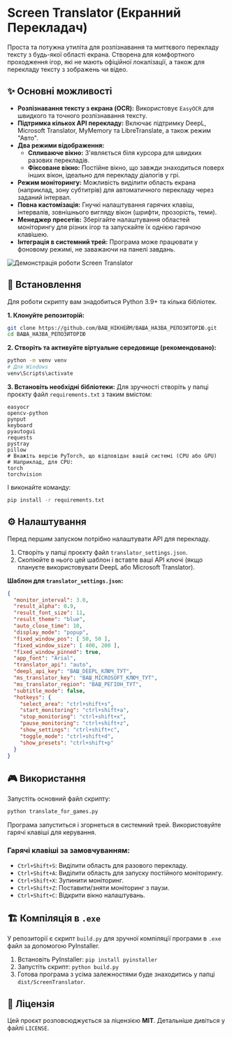 # Screen Translator (Екранний Перекладач)

Проста та потужна утиліта для розпізнавання та миттєвого перекладу тексту з будь-якої області екрана. Створена для комфортного проходження ігор, які не мають офіційної локалізації, а також для перекладу тексту з зображень чи відео.

## ✨ Основні можливості

  * **Розпізнавання тексту з екрана (OCR):** Використовує `EasyOCR` для швидкого та точного розпізнавання тексту.
  * **Підтримка кількох API перекладу:** Включає підтримку DeepL, Microsoft Translator, MyMemory та LibreTranslate, а також режим "Авто".
  * **Два режими відображення:**
      * **Спливаюче вікно:** З'являється біля курсора для швидких разових перекладів.
      * **Фіксоване вікно:** Постійне вікно, що завжди знаходиться поверх інших вікон, ідеально для перекладу діалогів у грі.
  * **Режим моніторингу:** Можливість виділити область екрана (наприклад, зону субтитрів) для автоматичного перекладу через заданий інтервал.
  * **Повна кастомізація:** Гнучкі налаштування гарячих клавіш, інтервалів, зовнішнього вигляду вікон (шрифти, прозорість, теми).
  * **Менеджер пресетів:** Зберігайте налаштування областей моніторингу для різних ігор та запускайте їх однією гарячою клавішею.
  * **Інтеграція в системний трей:** Програма може працювати у фоновому режимі, не заважаючи на панелі завдань.

![Демонстрація роботи Screen Translator](assets/demo.gif)

## 🚀 Встановлення

Для роботи скрипту вам знадобиться Python 3.9+ та кілька бібліотек.

**1. Клонуйте репозиторій:**

```bash
git clone https://github.com/ВАШ_НІКНЕЙМ/ВАША_НАЗВА_РЕПОЗИТОРІЮ.git
cd ВАША_НАЗВА_РЕПОЗИТОРІЮ
```

**2. Створіть та активуйте віртуальне середовище (рекомендовано):**

```bash
python -m venv venv
# Для Windows
venv\Scripts\activate
```

**3. Встановіть необхідні бібліотеки:**
Для зручності створіть у папці проєкту файл `requirements.txt` з таким вмістом:

```
easyocr
opencv-python
pynput
keyboard
pyautogui
requests
pystray
pillow
# Вкажіть версію PyTorch, що відповідає вашій системі (CPU або GPU)
# Наприклад, для CPU:
torch
torchvision
```

І виконайте команду:

```bash
pip install -r requirements.txt
```

## ⚙️ Налаштування

Перед першим запуском потрібно налаштувати API для перекладу.

1.  Створіть у папці проєкту файл `translator_settings.json`.
2.  Скопіюйте в нього цей шаблон і вставте ваші API ключі (якщо плануєте використовувати DeepL або Microsoft Translator).

**Шаблон для `translator_settings.json`:**

```json
{
  "monitor_interval": 3.0,
  "result_alpha": 0.9,
  "result_font_size": 11,
  "result_theme": "blue",
  "auto_close_time": 10,
  "display_mode": "popup",
  "fixed_window_pos": [ 50, 50 ],
  "fixed_window_size": [ 400, 200 ],
  "fixed_window_pinned": true,
  "app_font": "Arial",
  "translator_api": "auto",
  "deepl_api_key": "ВАШ_DEEPL_КЛЮЧ_ТУТ",
  "ms_translator_key": "ВАШ_MICROSOFT_КЛЮЧ_ТУТ",
  "ms_translator_region": "ВАШ_РЕГІОН_ТУТ",
  "subtitle_mode": false,
  "hotkeys": {
    "select_area": "ctrl+shift+s",
    "start_monitoring": "ctrl+shift+a",
    "stop_monitoring": "ctrl+shift+x",
    "pause_monitoring": "ctrl+shift+z",
    "show_settings": "ctrl+shift+c",
    "toggle_mode": "ctrl+shift+d",
    "show_presets": "ctrl+shift+p"
  }
}
```

## 🎮 Використання

Запустіть основний файл скрипту:

```bash
python translate_for_games.py
```

Програма запуститься і згорнеться в системний трей. Використовуйте гарячі клавіші для керування.

### Гарячі клавіші за замовчуванням:

  * `Ctrl+Shift+S`: Виділити область для разового перекладу.
  * `Ctrl+Shift+A`: Виділити область для запуску постійного моніторингу.
  * `Ctrl+Shift+X`: Зупинити моніторинг.
  * `Ctrl+Shift+Z`: Поставити/зняти моніторинг з паузи.
  * `Ctrl+Shift+C`: Відкрити вікно налаштувань.

## 🏗️ Компіляція в `.exe`

У репозиторії є скрипт `build.py` для зручної компіляції програми в `.exe` файл за допомогою PyInstaller.

1.  Встановіть PyInstaller: `pip install pyinstaller`
2.  Запустіть скрипт: `python build.py`
3.  Готова програма з усіма залежностями буде знаходитись у папці `dist/ScreenTranslator`.

## 📄 Ліцензія

Цей проєкт розповсюджується за ліцензією **MIT**. Детальніше дивіться у файлі `LICENSE`.

